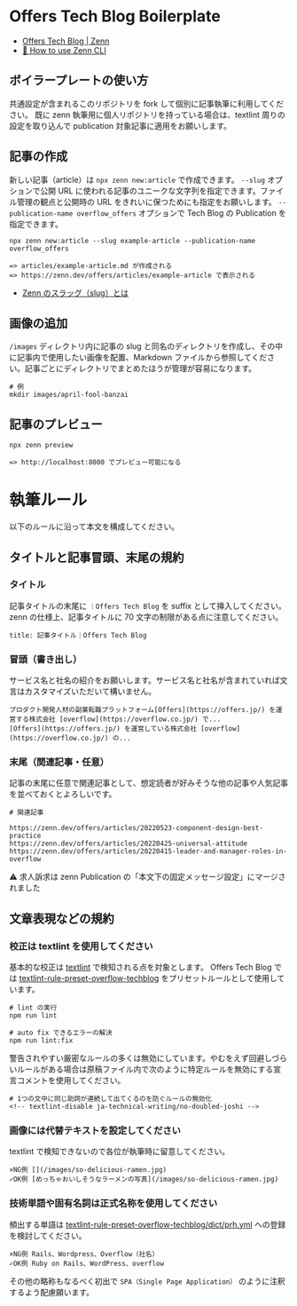 # Offers Tech Blog Boilerplate

- [Offers Tech Blog | Zenn](https://zenn.dev/p/overflow_offers)
- [📘 How to use Zenn CLI](https://zenn.dev/zenn/articles/zenn-cli-guide)

## ボイラープレートの使い方

共通設定が含まれるこのリポジトリを fork して個別に記事執筆に利用してください。
既に zenn 執筆用に個人リポジトリを持っている場合は、textlint 周りの設定を取り込んで publication 対象記事に適用をお願いします。

## 記事の作成

新しい記事（article）は `npx zenn new:article` で作成できます。
`--slug` オプションで公開 URL に使われる記事のユニークな文字列を指定できます。ファイル管理の観点と公開時の URL をきれいに保つためにも指定をお願いします。
`--publication-name overflow_offers` オプションで Tech Blog の Publication を指定できます。

```
npx zenn new:article --slug example-article --publication-name overflow_offers

=> articles/example-article.md が作成される
=> https://zenn.dev/offers/articles/example-article で表示される
```

- [Zenn のスラッグ（slug）とは](https://zenn.dev/zenn/articles/what-is-slug)

## 画像の追加

`/images` ディレクトリ内に記事の slug と同名のディレクトリを作成し、その中に記事内で使用したい画像を配置、Markdown ファイルから参照してください。記事ごとにディレクトリでまとめたほうが管理が容易になります。

```
# 例
mkdir images/april-fool-banzai
```

## 記事のプレビュー

```
npx zenn preview

=> http://localhost:8000 でプレビュー可能になる
```

# 執筆ルール

以下のルールに沿って本文を構成してください。

## タイトルと記事冒頭、末尾の規約

### タイトル

記事タイトルの末尾に `｜Offers Tech Blog` を suffix として挿入してください。zenn の仕様上、記事タイトルに 70 文字の制限がある点に注意してください。

```
title: 記事タイトル｜Offers Tech Blog
```

### 冒頭（書き出し）

サービス名と社名の紹介をお願いします。サービス名と社名が含まれていれば文言はカスタマイズいただいて構いません。

```
プロダクト開発人材の副業転職プラットフォーム[Offers](https://offers.jp/) を運営する株式会社 [overflow](https://overflow.co.jp/) で...
[Offers](https://offers.jp/) を運営している株式会社 [overflow](https://overflow.co.jp/) の...
```

### 末尾（関連記事・任意）

記事の末尾に任意で関連記事として、想定読者が好みそうな他の記事や人気記事を並べておくとよろしいです。

```
# 関連記事

https://zenn.dev/offers/articles/20220523-component-design-best-practice
https://zenn.dev/offers/articles/20220425-universal-attitude
https://zenn.dev/offers/articles/20220415-leader-and-manager-roles-in-overflow
```

⚠️ 求人訴求は zenn Publication の「本文下の固定メッセージ設定」にマージされました

## 文章表現などの規約

### 校正は textlint を使用してください

基本的な校正は [textlint](https://github.com/textlint/textlint) で検知される点を対象とします。
Offers Tech Blog では [textlint-rule-preset-overflow-techblog](https://github.com/overflow-tm/textlint-rule-preset-overflow-techblog) をプリセットルールとして使用しています。

```
# lint の実行
npm run lint

# auto fix できるエラーの解決
npm run lint:fix
```

警告されやすい厳密なルールの多くは無効にしています。やむをえず回避しづらいルールがある場合は原稿ファイル内で次のように特定ルールを無効にする宣言コメントを使用してください。

```
# 1つの文中に同じ助詞が連続して出てくるのを防ぐルールの無効化
<!-- textlint-disable ja-technical-writing/no-doubled-joshi -->
```

### 画像には代替テキストを設定してください

textlint で検知できないので各位が執筆時に留意してください。

```
×NG例 [](/images/so-delicious-ramen.jpg)
✓OK例 [めっちゃおいしそうなラーメンの写真](/images/so-delicious-ramen.jpg)
```

### 技術単語や固有名詞は正式名称を使用してください

頻出する単語は [textlint-rule-preset-overflow-techblog/dict/prh.yml](https://github.com/overflow-tm/textlint-rule-preset-overflow-techblog/tree/main/dict) への登録を検討してください。

```
×NG例 Rails、Wordpress、Overflow（社名）
✓OK例 Ruby on Rails、WordPress、overflow
```

その他の略称もなるべく初出で `SPA（Single Page Application）` のように注釈するよう配慮願います。
